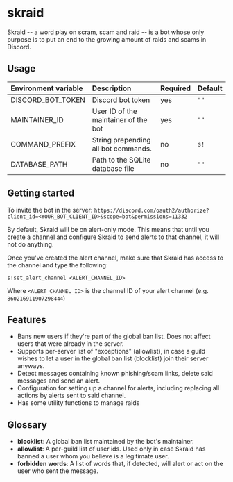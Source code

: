 # skraid
Skraid -- a word play on scram, scam and raid -- is a bot whose only purpose is to put an end to the growing amount of
raids and scams in Discord.


## Usage
| Environment variable | Description                           | Required | Default |
|:-------------------- |:------------------------------------- |:-------- |:------- |
| DISCORD_BOT_TOKEN    | Discord bot token                     | yes      | `""`    |
| MAINTAINER_ID        | User ID of the maintainer of the bot  | yes      | `""`    |
| COMMAND_PREFIX       | String prepending all bot commands.   | no       | `s!`    |
| DATABASE_PATH        | Path to the SQLite database file      | no       | `""`    |


## Getting started
To invite the bot in the server: `https://discord.com/oauth2/authorize?client_id=<YOUR_BOT_CLIENT_ID>&scope=bot&permissions=11332`

By default, Skraid will be on alert-only mode. This means that until you create a channel and configure Skraid to send
alerts to that channel, it will not do anything.

Once you've created the alert channel, make sure that Skraid has access to the channel and type the following:
```
s!set_alert_channel <ALERT_CHANNEL_ID>
```
Where `<ALERT_CHANNEL_ID>` is the channel ID of your alert channel (e.g. `860216911907298444`)


## Features
- Bans new users if they're part of the global ban list. Does not affect users that were already in the server.
- Supports per-server list of "exceptions" (allowlist), in case a guild wishes to let a user in the global ban list (blocklist) join their server anyways.
- Detect messages containing known phishing/scam links, delete said messages and send an alert.
- Configuration for setting up a channel for alerts, including replacing all actions by alerts sent to said channel.
- Has some utility functions to manage raids


## Glossary
- **blocklist**: A global ban list maintained by the bot's maintainer.
- **allowlist**: A per-guild list of user ids. Used only in case Skraid has banned a user whom you believe is a legitimate user. 
- **forbidden words**: A list of words that, if detected, will alert or act on the user who sent the message.